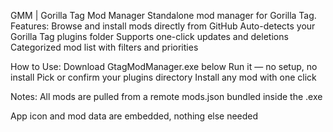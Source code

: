 GMM | Gorilla Tag Mod Manager
Standalone mod manager for Gorilla Tag.
Features:
Browse and install mods directly from GitHub
Auto-detects your Gorilla Tag plugins folder
Supports one-click updates and deletions
Categorized mod list with filters and priorities

How to Use:
Download GtagModManager.exe below
Run it — no setup, no install
Pick or confirm your plugins directory
Install any mod with one click

Notes:
All mods are pulled from a remote mods.json bundled inside the .exe

App icon and mod data are embedded, nothing else needed
